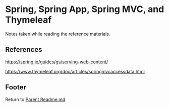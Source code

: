 # Spring, Spring App, Spring MVC, and Thymeleaf

Notes taken while reading the reference materials.

## References

https://spring.io/guides/gs/serving-web-content/

https://www.thymeleaf.org/doc/articles/springmvcaccessdata.html

## 

## Footer

Return to [Parent Readme.md](../README.html)  
